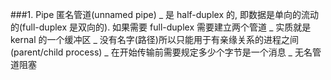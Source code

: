 ###1. Pipe 匿名管道(unnamed pipe)
_ 是 half-duplex 的, 即数据是单向的流动的(full-duplex 是双向的). 如果需要 full-duplex 需要建立两个管道
_ 实质就是 kernal 的一个缓冲区
_ 没有名字(路径)所以只能用于有亲缘关系的进程之间(parent/child process)
_ 在开始传输前需要规定多少个字节是一个消息
\_ 无名管道阻塞
